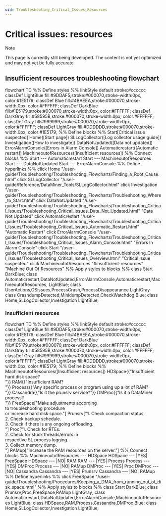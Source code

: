 ```yaml
---
uid: Troubleshooting_Critical_Issues_Resources
---
```


# Critical issues: resources

> [!NOTE]
> This page is currently still being developed. The content is not yet optimized and may not yet be fully accurate.

## Insufficient resources troubleshooting flowchart

<div class="mermaid">
flowchart TD
%% Define styles %%
linkStyle default stroke:#cccccc
classDef LightBlue fill:#9DDAF5,stroke:#000070,stroke-width:0px, color:#1E5179;
classDef Blue fill:#4BAEEA,stroke:#000070,stroke-width:0px, color:#FFFFFF;
classDef DarkBlue fill:#1E5179,stroke:#000070,stroke-width:0px, color:#FFFFFF;
classDef DarkGray fill:#58595B,stroke:#000070,stroke-width:0px, color:#FFFFFF;
classDef Gray fill:#999999,stroke:#000070,stroke-width:0px, color:#FFFFFF;
classDef LightGray fill:#DDDDDD,stroke:#000070,stroke-width:0px, color:#1E5179;
%% Define blocks %%
Start[Critical issue suspected]
Home([Start page])
SLLogCollector([Log collector usage guide])
Investigation([How to investigate])
DataNotUpdated([Data not updated])
ErrorAlarmConsole([Errors in Alarm Console])
Automaticrestart([Automatic restart])
MachineoutofResources([Insufficient resources])
%% Connect blocks %%
Start --- Automaticrestart
Start --- MachineoutofResources
Start --- DataNotUpdated
Start --- ErrorAlarmConsole
%% Define hyperlinks %%
click Home "/user-guide/Troubleshooting/Troubleshooting_Flowcharts/Finding_a_Root_Cause.html"
click SLLogCollector "/user-guide/Reference/DataMiner_Tools/SLLogCollector.html"
click Investigation "/user-guide/Troubleshooting/Troubleshooting_Flowcharts/Troubleshooting_Where_to_Start.html"
click DataNotUpdated "/user-guide/Troubleshooting/Troubleshooting_Flowcharts/Troubleshooting_Critical_Issues/Troubleshooting_Critical_Issues_Data_Not_Updated.html" "Data Not Updated"
click Automaticrestart "/user-guide/Troubleshooting/Troubleshooting_Flowcharts/Troubleshooting_Critical_Issues/Troubleshooting_Critical_Issues_Automatic_Restart.html" "Automatic Restart"
click ErrorAlarmConsole "/user-guide/Troubleshooting/Troubleshooting_Flowcharts/Troubleshooting_Critical_Issues/Troubleshooting_Critical_Issues_Alarm_Console.html" "Errors In Alarm Console"
click Start "/user-guide/Troubleshooting/Troubleshooting_Flowcharts/Troubleshooting_Critical_Issues/Troubleshooting_Critical_Issues_Overview.html" "Critical issue suspected"
click MachineoutofResources "#insufficient-resources" "Machine Out Of Resources"
%% Apply styles to blocks %%
class Start DarkBlue;
class Automaticrestart,DataNotUpdated,ErrorAlarmConsole,Automaticrestart,MachineoutofResources, LightBlue;
class UserActions,OSissues,ProcessCrash,ProcessDisappearance LightGray
class CrashdumpDetected,MinidumpDetected,CheckWatchdog Blue;
class Home,SLLogCollector,Investigation LightBlue;
</div>

### Insufficient resources

<div class="mermaid">
flowchart TD
%% Define styles %%
linkStyle default stroke:#cccccc
classDef LightBlue fill:#9DDAF5,stroke:#000070,stroke-width:0px, color:#1E5179;
classDef Blue fill:#4BAEEA,stroke:#000070,stroke-width:0px, color:#FFFFFF;
classDef DarkBlue fill:#1E5179,stroke:#000070,stroke-width:0px, color:#FFFFFF;
classDef DarkGray fill:#58595B,stroke:#000070,stroke-width:0px, color:#FFFFFF;
classDef Gray fill:#999999,stroke:#000070,stroke-width:0px, color:#FFFFFF;
classDef LightGray fill:#DDDDDD,stroke:#000070,stroke-width:0px, color:#1E5179;
%% Define blocks %%
MachineoutofResources([Insufficient resources])
HDSpace{{"Insufficient hard disk space? <br/> "}}
RAM{{"Insufficient RAM? <br/> "}}
Process{{"Any specific process or program using up a lot of RAM? <br/> "}}
Cassandra{{"Is it the prunsrv service?"}}
DMProc{{"Is it a DataMiner process? <br/> "}}
FreeSpace["Make adjustments according <br>to troubleshooting procedure <br>or increase hard disk space."]
Prunsrv["1. Check compaction status.<br/> 2. Check backup schedule.<br/> 3. Check if there is any ongoing offloading. <br/> "]
Proc["1. Check for RTEs.<br/> 2. Check for stuck threads/errors in <br/>respective SL process logging.<br/> 3. Collect memory dump. <br/> "]
RAMup["Increase the RAM resources on the server."]
%% Connect blocks %%
MachineoutofResources --- HDSpace
HDSpace --- |YES| FreeSpace
HDSpace --- |NO| RAM
RAM --- |YES| Process
Process --- |YES| DMProc
Process --- |NO| RAMup
DMProc --- |YES| Proc
DMProc --- |NO| Cassandra
Cassandra --- |YES| Prunsrv
Cassandra --- |NO| RAMup
%% Define hyperlinks %%
click FreeSpace "/user-guide/Troubleshooting/Procedures/Keeping_a_DMA_from_running_out_of_disk_space.html"
%% Apply styles to blocks %%
class Start DarkBlue;
class Prunsrv,Proc,FreeSpace,RAMup LightGray;
class Automaticrestart,DataNotUpdated,ErrorAlarmConsole,MachineoutofResources LightBlue;
class HDSpace,RAM,Process,Cassandra,DMProc Blue;
class Home,SLLogCollector,Investigation LightBlue;
</div>
